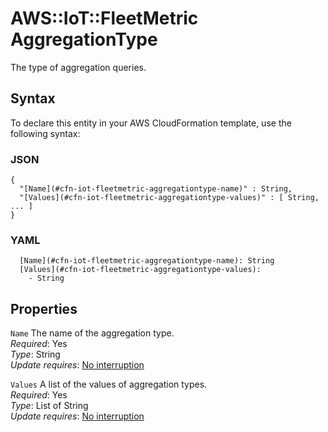 # AWS::IoT::FleetMetric AggregationType<a name="aws-properties-iot-fleetmetric-aggregationtype"></a>

The type of aggregation queries\.

## Syntax<a name="aws-properties-iot-fleetmetric-aggregationtype-syntax"></a>

To declare this entity in your AWS CloudFormation template, use the following syntax:

### JSON<a name="aws-properties-iot-fleetmetric-aggregationtype-syntax.json"></a>

```
{
  "[Name](#cfn-iot-fleetmetric-aggregationtype-name)" : String,
  "[Values](#cfn-iot-fleetmetric-aggregationtype-values)" : [ String, ... ]
}
```

### YAML<a name="aws-properties-iot-fleetmetric-aggregationtype-syntax.yaml"></a>

```
  [Name](#cfn-iot-fleetmetric-aggregationtype-name): String
  [Values](#cfn-iot-fleetmetric-aggregationtype-values):
    - String
```

## Properties<a name="aws-properties-iot-fleetmetric-aggregationtype-properties"></a>

`Name` <a name="cfn-iot-fleetmetric-aggregationtype-name"></a>
The name of the aggregation type\.  
_Required_: Yes  
_Type_: String  
_Update requires_: [No interruption](https://docs.aws.amazon.com/AWSCloudFormation/latest/UserGuide/using-cfn-updating-stacks-update-behaviors.html#update-no-interrupt)

`Values` <a name="cfn-iot-fleetmetric-aggregationtype-values"></a>
A list of the values of aggregation types\.  
_Required_: Yes  
_Type_: List of String  
_Update requires_: [No interruption](https://docs.aws.amazon.com/AWSCloudFormation/latest/UserGuide/using-cfn-updating-stacks-update-behaviors.html#update-no-interrupt)
